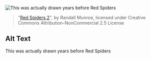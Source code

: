 ![This was actually drawn years before Red Spiders](https://imgs.xkcd.com/comics/red_spiders_2.jpg)
> "[Red Spiders 2](https://xkcd.com/43/)", by Randall Munroe, licensed under Creative Commons Attribution-NonCommercial 2.5 License

## Alt Text
This was actually drawn years before Red Spiders
